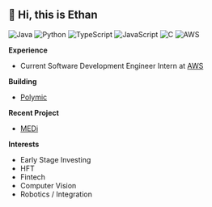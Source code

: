 __👋 Hi, this is Ethan__
---  
![Java](https://img.shields.io/badge/Java-black?logo=openjdk&logoColor=FFF&style=flat-square)
![Python](https://img.shields.io/badge/Python-black?logo=python&logoColor=FFF&style=flat-square)
![TypeScript](https://shields.io/badge/TypeScript-black?logo=TypeScript&logoColor=FFF&style=flat-square)
![JavaScript](https://shields.io/badge/JavaScript-black?logo=JavaScript&logoColor=FFF&style=flat-square)
![C](https://shields.io/badge/C-black?logo=c&logoColor=fff&style=flat-square)
![AWS](https://img.shields.io/badge/AWS-black.svg?style=flat-square&logo=amazon-aws&logoColor=FFF)


__Experience__
-  Current Software Development Engineer Intern at [AWS](https://aws.amazon.com/)

__Building__
- [Polymic](https://github.com/polymic)

__Recent Project__
- [MEDi](https://github.com/2nd-Company/MEDi)

__Interests__
- Early Stage Investing
- HFT
- Fintech
- Computer Vision
- Robotics / Integration

<!---
ethansjpark/ethansjpark is a ✨ special ✨ repository because its `README.md` (this file) appears on your GitHub profile.
You can click the Preview link to take a look at your changes.
--->
